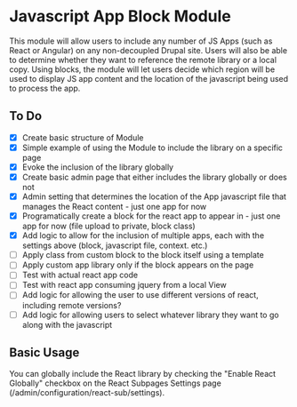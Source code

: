 # Javascript App Block Module

This module will allow users to include any number of JS Apps (such as React or Angular) on any non-decoupled Drupal site. Users will also be able to determine whether they want to reference the remote library or a local copy. Using blocks, the module will let users decide which region will be used to display JS app content and the location of the javascript being used to process the app.

## To Do

- [x] Create basic structure of Module
- [x] Simple example of using the Module to include the library on a specific page
- [x] Evoke the inclusion of the library globally
- [x] Create basic admin page that either includes the library globally or does not
- [x] Admin setting that determines the location of the App javascript file that manages the React content - just one app for now
- [x] Programatically create a block for the react app to appear in - just one app for now (file upload to private, block class)
- [x] Add logic to allow for the inclusion of multiple apps, each with the settings above (block, javascript file, context. etc.) 
- [ ] Apply class from custom block to the block itself using a template
- [ ] Apply custom app library only if the block appears on the page
- [ ] Test with actual react app code
- [ ] Test with react app consuming jquery from a local View
- [ ] Add logic for allowing the user to use different versions of react, including remote versions?
- [ ] Add logic for allowing users to select whatever library they want to go along with the javascript

## Basic Usage

You can globally include the React library by checking the "Enable React Globally" checkbox on the React Subpages Settings page (/admin/configuration/react-sub/settings).



